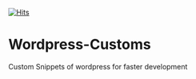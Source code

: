 [![Hits](https://hits.seeyoufarm.com/api/count/incr/badge.svg?url=https%3A%2F%2Fgithub.com%2Fwebmilieu%2Fwordpress-customs&count_bg=%2379C83D&title_bg=%23555555&icon=&icon_color=%23E7E7E7&title=Total+visits&edge_flat=false)](https://hits.seeyoufarm.com)
# Wordpress-Customs

Custom Snippets of wordpress for faster development 
